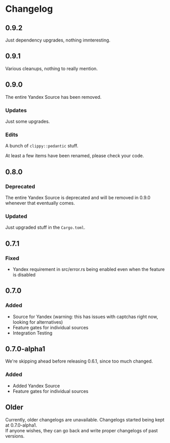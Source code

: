 # Changelog

## 0.9.2

Just dependency upgrades, nothing imnteresting.

## 0.9.1

Various cleanups, nothing to really mention.

## 0.9.0

The entire Yandex Source has been removed.

### Updates

Just some upgrades.

### Edits

A bunch of `clippy::pedantic` stuff.

At least a few items have been renamed, please check your code.

## 0.8.0

### Deprecated

The entire Yandex Source is deprecated and will be removed in 0.9.0 whenever that eventually comes.

### Updated

Just upgraded stuff in the `Cargo.toml`.

## 0.7.1

### Fixed

- Yandex requirement in src/error.rs being enabled even when the feature is disabled

## 0.7.0

### Added

- Source for Yandex (warning: this has issues with captchas right now, looking for alternatives)
- Feature gates for individual sources
- Integration Testing

## 0.7.0-alpha1

We're skipping ahead before releasing 0.6.1, since too much changed.

### Added

- Added Yandex Source
- Feature gates for individual sources

## Older

Currently, older changelogs are unavailable. Changelogs started being kept at 0.7.0-alpha1.  
If anyone wishes, they can go back and write proper changelogs of past versions.
